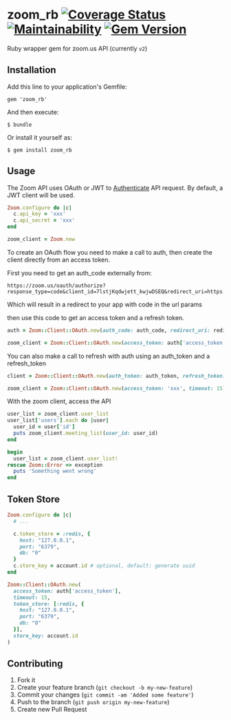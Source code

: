 # zoom_rb [![Coverage Status](https://coveralls.io/repos/github/kyleboe/zoom_rb/badge.svg?branch=main)](https://coveralls.io/github/kyleboe/zoom_rb?branch=main) [![Maintainability](https://api.codeclimate.com/v1/badges/8b8d168aa7e9d3d004f6/maintainability)](https://codeclimate.com/github/kyleboe/zoom_rb/maintainability) [![Gem Version](https://badge.fury.io/rb/zoom_rb.svg)](https://badge.fury.io/rb/zoom_rb)

Ruby wrapper gem for zoom.us API (currently `v2`)

## Installation

Add this line to your application's Gemfile:

    gem 'zoom_rb'

And then execute:

    $ bundle

Or install it yourself as:

    $ gem install zoom_rb

## Usage

The Zoom API uses OAuth or JWT to [Authenticate](https://marketplace.zoom.us/docs/api-reference/Authentication) API request. By default, a JWT client will be used.

```ruby
Zoom.configure do |c|
  c.api_key = 'xxx'
  c.api_secret = 'xxx'
end

zoom_client = Zoom.new
```

To create an OAuth flow you need to make a call to auth, then create the client directly from an access token.

First you need to get an auth_code externally from:
```
https://zoom.us/oauth/authorize?response_type=code&client_id=7lstjKqdwjett_kwjwDSEQ&redirect_uri=https://yourapp.com
```

Which will result in a redirect to your app with code in the url params

then use this code to get an access token and a refresh token.

```ruby
auth = Zoom::Client::OAuth.new(auth_code: auth_code, redirect_uri: redirect_uri, timeout: 15).auth

zoom_client = Zoom::Client::OAuth.new(access_token: auth['access_token'], timeout: 15)
```

You can also make a call to refresh with auth using an auth_token and a refresh_token
```ruby
client = Zoom::Client::OAuth.new(auth_token: auth_token, refresh_token: refresh_token).auth

zoom_client = Zoom::Client::OAuth.new(access_token: 'xxx', timeout: 15)
```

With the zoom client, access the API

```ruby
user_list = zoom_client.user_list
user_list['users'].each do |user|
  user_id = user['id']
  puts zoom_client.meeting_list(user_id: user_id)
end

begin
  user_list = zoom_client.user_list!
rescue Zoom::Error => exception
  puts 'Something went wrong'
end
```

## Token Store

```ruby
Zoom.configure do |c|
  # ...

  c.token_store = :redis, {
    host: "127.0.0.1",
    port: "6379",
    db: "0"
  }
  c.store_key = account.id # optional, default: generate uuid
end

Zoom::Client::OAuth.new(
  access_token: auth['access_token'], 
  timeout: 15, 
  token_store: [:redis, {
    host: "127.0.0.1",
    port: "6379",
    db: "0"
  }],
  store_key: account.id
)
```

## Contributing

1. Fork it
2. Create your feature branch (`git checkout -b my-new-feature`)
3. Commit your changes (`git commit -am 'Added some feature'`)
4. Push to the branch (`git push origin my-new-feature`)
5. Create new Pull Request
